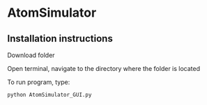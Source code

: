 # AtomSimulator

## Installation instructions
Download folder

Open terminal, navigate to the directory where the folder is located

To run program, type: 
```
python AtomSimulator_GUI.py
```

